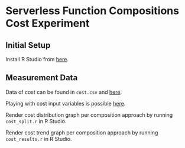# Serverless Function Compositions Cost Experiment

## Initial Setup
Install R Studio from [here](https://www.rstudio.com/products/rstudio/download/).

## Measurement Data
Data of cost can be found in `cost.csv` and [here](https://docs.google.com/spreadsheets/d/1dp3d3v45LvdZhjXW9ZGXfaiKdTu4gwTnWZxpjn-N6Qg/edit?usp=sharing).

Playing with cost input variables is possible [here](https://docs.google.com/spreadsheets/d/1dp3d3v45LvdZhjXW9ZGXfaiKdTu4gwTnWZxpjn-N6Qg/edit#gid=2022748054).

Render cost distribution graph per composition approach by running `cost_split.r` in R Studio.

Render cost trend graph per composition approach by running `cost_results.r` in R Studio.


